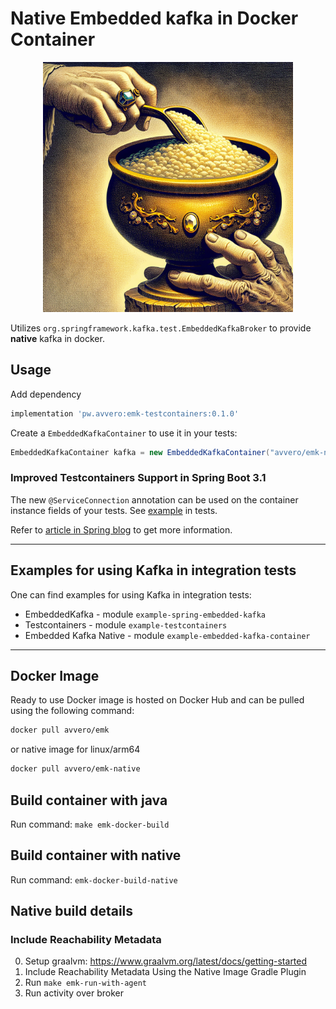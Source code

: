 # Native Embedded kafka in Docker Container

<div align="center">
    <img src="assets/image.png" width="400" height="auto">
</div>

Utilizes `org.springframework.kafka.test.EmbeddedKafkaBroker` to provide **native** kafka in docker.

## Usage

Add dependency

```groovy
implementation 'pw.avvero:emk-testcontainers:0.1.0'
```

Create a `EmbeddedKafkaContainer` to use it in your tests:
```java
EmbeddedKafkaContainer kafka = new EmbeddedKafkaContainer("avvero/emk-native:latest"); // OR avvero/emk:latest
```

### Improved Testcontainers Support in Spring Boot 3.1

The new `@ServiceConnection` annotation can be used on the container instance fields of your tests. See 
[example](https://github.com/avvero/embedded-kafka/blob/sb3/example-testcontainers/src/test/java/pw/avvero/emk/KafkaContainerConfiguration.java) in tests.

Refer to [article in Spring blog](https://spring.io/blog/2023/06/23/improved-testcontainers-support-in-spring-boot-3-1) to get more information.

---

## Examples for using Kafka in integration tests

One can find examples for using Kafka in integration tests:
- EmbeddedKafka - module `example-spring-embedded-kafka`
- Testcontainers - module `example-testcontainers`
- Embedded Kafka Native - module `example-embedded-kafka-container`

---

## Docker Image 

Ready to use Docker image is hosted on Docker Hub and can be pulled using the following command:

```bash
docker pull avvero/emk
```

or native image for linux/arm64
```bash
docker pull avvero/emk-native
```

## Build container with java

Run command: `make emk-docker-build`

## Build container with native

Run command: `emk-docker-build-native`

## Native build details 

### Include Reachability Metadata

0. Setup graalvm: https://www.graalvm.org/latest/docs/getting-started
1. Include Reachability Metadata Using the Native Image Gradle Plugin
2. Run `make emk-run-with-agent`
3. Run activity over broker
